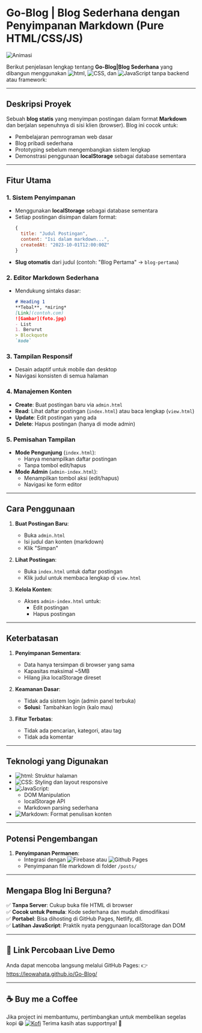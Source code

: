 # Go-Blog | Blog Sederhana dengan Penyimpanan Markdown (Pure HTML/CSS/JS)

![Animasi](https://media2.giphy.com/media/v1.Y2lkPTZjMDliOTUyNHo3ODlqaWlldGMxb3Q0OGFldWJlZ2ZidDhwOWo5NHNpb2pxaDkyMiZlcD12MV9pbnRlcm5hbF9naWZfYnlfaWQmY3Q9Zw/Hn61kteX5s3Wogno6o/giphy.gif)

Berikut penjelasan lengkap tentang **Go-Blog|Blog Sederhana** yang dibangun menggunakan ![html](https://img.shields.io/badge/HTML5-E34F26?style=for-the-badge&logo=html5&logoColor=white), ![CSS](https://img.shields.io/badge/CSS3-1572B6?style=for-the-badge&logo=css3&logoColor=white), dan ![JavaScript](https://img.shields.io/badge/JavaScript-323330?style=for-the-badge&logo=javascript&logoColor=F7DF1E) tanpa backend atau framework:

---

## **Deskripsi Proyek**
Sebuah **blog statis** yang menyimpan postingan dalam format **Markdown** dan berjalan sepenuhnya di sisi klien (browser). Blog ini cocok untuk:
- Pembelajaran pemrograman web dasar
- Blog pribadi sederhana
- Prototyping sebelum mengembangkan sistem lengkap
- Demonstrasi penggunaan **localStorage** sebagai database sementara

---


## **Fitur Utama**

### 1. **Sistem Penyimpanan**
- Menggunakan **localStorage** sebagai database sementara
- Setiap postingan disimpan dalam format:
  ```javascript
  {
    title: "Judul Postingan",
    content: "Isi dalam markdown...",
    createdAt: "2023-10-01T12:00:00Z"
  }
  ```
- **Slug otomatis** dari judul (contoh: "Blog Pertama" → `blog-pertama`)

### 2. **Editor Markdown Sederhana**
- Mendukung sintaks dasar:
  ```markdown
  # Heading 1
  **Tebal**, *miring*
  [Link](contoh.com)
  ![Gambar](foto.jpg)
  - List
  1. Berurut
  > Blockquote
  `kode`
  ```

### 3. **Tampilan Responsif**
- Desain adaptif untuk mobile dan desktop
- Navigasi konsisten di semua halaman

### 4. **Manajemen Konten**
- **Create**: Buat postingan baru via `admin.html`
- **Read**: Lihat daftar postingan (`index.html`) atau baca lengkap (`view.html`)
- **Update**: Edit postingan yang ada
- **Delete**: Hapus postingan (hanya di mode admin)

### 5. **Pemisahan Tampilan**
- **Mode Pengunjung** (`index.html`):
  - Hanya menampilkan daftar postingan
  - Tanpa tombol edit/hapus
- **Mode Admin** (`admin-index.html`):
  - Menampilkan tombol aksi (edit/hapus)
  - Navigasi ke form editor

---

## **Cara Penggunaan**

1. **Buat Postingan Baru**:
   - Buka `admin.html`
   - Isi judul dan konten (markdown)
   - Klik "Simpan"

2. **Lihat Postingan**:
   - Buka `index.html` untuk daftar postingan
   - Klik judul untuk membaca lengkap di `view.html`

3. **Kelola Konten**:
   - Akses `admin-index.html` untuk:
     - Edit postingan
     - Hapus postingan

---

## **Keterbatasan**
1. **Penyimpanan Sementara**:
   - Data hanya tersimpan di browser yang sama
   - Kapasitas maksimal ~5MB
   - Hilang jika localStorage direset

2. **Keamanan Dasar**:
   - Tidak ada sistem login (admin panel terbuka)
   - **Solusi**: Tambahkan login (kalo mau)

3. **Fitur Terbatas**:
   - Tidak ada pencarian, kategori, atau tag
   - Tidak ada komentar

---

## **Teknologi yang Digunakan**
- ![html](https://img.shields.io/badge/HTML5-E34F26?style=for-the-badge&logo=html5&logoColor=white): Struktur halaman
- ![CSS](https://img.shields.io/badge/CSS3-1572B6?style=for-the-badge&logo=css3&logoColor=white): Styling dan layout responsive
- ![JavaScript](https://img.shields.io/badge/JavaScript-323330?style=for-the-badge&logo=javascript&logoColor=F7DF1E):
  - DOM Manipulation
  - localStorage API
  - Markdown parsing sederhana
- ![Markdown](https://img.shields.io/badge/Markdown-000000?style=for-the-badge&logo=markdown&logoColor=white): Format penulisan konten

---

## **Potensi Pengembangan**
1. **Penyimpanan Permanen**:
   - Integrasi dengan ![Firebase](https://img.shields.io/badge/firebase-ffca28?style=for-the-badge&logo=firebase&logoColor=black) atau ![Github Pages](https://img.shields.io/badge/GitHub%20Pages-222222?style=for-the-badge&logo=github%20Pages&logoColor=white)
   - Penyimpanan file markdown di folder `/posts/`

---

## **Mengapa Blog Ini Berguna?**
✅ **Tanpa Server**: Cukup buka file HTML di browser  
✅ **Cocok untuk Pemula**: Kode sederhana dan mudah dimodifikasi  
✅ **Portabel**: Bisa dihosting di GitHub Pages, Netlify, dll.  
✅ **Latihan JavaScript**: Praktik nyata penggunaan localStorage dan DOM  

---
## 🔗 **Link Percobaan Live Demo**
Anda dapat mencoba langsung melalui GitHub Pages:
👉 https://leowahata.github.io/Go-Blog/

---
## ☕ Buy me a Coffee  
Jika project ini membantumu, pertimbangkan untuk membelikan segelas kopi 😁
[![Kofi](https://img.shields.io/badge/Ko--fi-F16061?style=for-the-badge&logo=ko-fi&logoColor=white)](ko-fi.com/leowahatta)
Terima kasih atas supportnya! 🙏  
